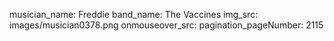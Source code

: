 musician_name: Freddie
band_name: The Vaccines
img_src: images/musician0378.png
onmouseover_src: 
pagination_pageNumber: 2115